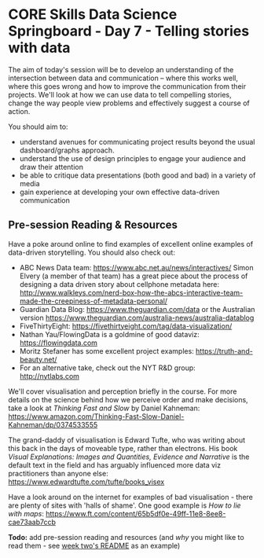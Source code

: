 # CORE Skills Data Science Springboard - Day 7 - Telling stories with data

The aim of today's session will be to develop an understanding of the intersection between data and communication – where this works well, where this goes wrong and how to improve the communication from their projects. We'll look at how we can use data to tell compelling stories, change the way people view problems and effectively suggest a course of action.

You should aim to:
- understand avenues for communicating project results beyond the usual dashboard/graphs approach.
- understand the use of design principles to engage your audience and draw their attention
- be able to critique data presentations (both good and bad) in a variety of media
- gain experience at developing your own effective data-driven communication

## Pre-session Reading & Resources

Have a poke around online to find examples of excellent online examples of data-driven storytelling. You should also check out:
- ABC News Data team: https://www.abc.net.au/news/interactives/ Simon Elvery (a member of that team) has a great piece about the process of designing a data driven story about cellphone metadata here: http://www.walkleys.com/nerd-box-how-the-abcs-interactive-team-made-the-creepiness-of-metadata-personal/
- Guardian Data Blog: https://www.theguardian.com/data or the Australian version https://www.theguardian.com/australia-news/australia-datablog
- FiveThirtyEight: https://fivethirtyeight.com/tag/data-visualization/
- Nathan Yau/FlowingData is a goldmine of good dataviz: https://flowingdata.com
- Moritz Stefaner has some excellent project examples: https://truth-and-beauty.net/
- For an alternative take, check out the NYT R&D group: http://nytlabs.com

We'll cover visualisation and perception briefly in the course. For more details on the science behind how we perceive order and make decisions, take a look at _Thinking Fast and Slow_ by Daniel Kahneman: https://www.amazon.com/Thinking-Fast-Slow-Daniel-Kahneman/dp/0374533555

The grand-daddy of visualisation is Edward Tufte, who was writing about this back in the days of moveable type, rather than electrons. His book _Visual Explanations: Images and Quantities, Evidence and Narrative_ is the default text in the field and has arguably influenced more data viz practitioners than anyone else: https://www.edwardtufte.com/tufte/books_visex

Have a look around on the internet for examples of bad visualisation - there are plenty of sites with 'halls of shame'. One good example is
_How to lie with maps_: https://www.ft.com/content/65b5df0e-49ff-11e8-8ee8-cae73aab7ccb


**Todo:** add pre-session reading and resources (and _why_ you might like to read them - see [week two's README](https://github.com/core-skills/02-getting-to-know-the-tools/blob/master/README.md) as an example)
